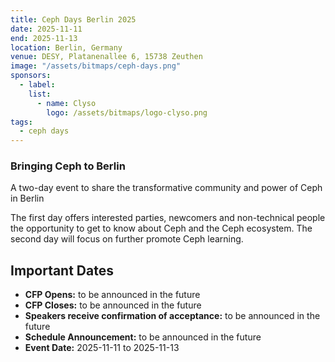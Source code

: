 ```yaml
---
title: Ceph Days Berlin 2025
date: 2025-11-11
end: 2025-11-13
location: Berlin, Germany
venue: DESY, Platanenallee 6, 15738 Zeuthen
image: "/assets/bitmaps/ceph-days.png"
sponsors:
  - label:
    list:
      - name: Clyso
        logo: /assets/bitmaps/logo-clyso.png
tags:
  - ceph days
---
```


### Bringing Ceph to Berlin

A two-day event to share the transformative community and power of Ceph in Berlin

The first day offers interested parties, newcomers and non-technical people the opportunity to get to know about Ceph and the Ceph ecosystem.
The second day will focus on further promote Ceph learning.

## Important Dates

- **CFP Opens:** to be announced in the future
- **CFP Closes:** to be announced in the future
- **Speakers receive confirmation of acceptance:** to be announced in the future
- **Schedule Announcement:** to be announced in the future
- **Event Date:** 2025-11-11 to 2025-11-13
